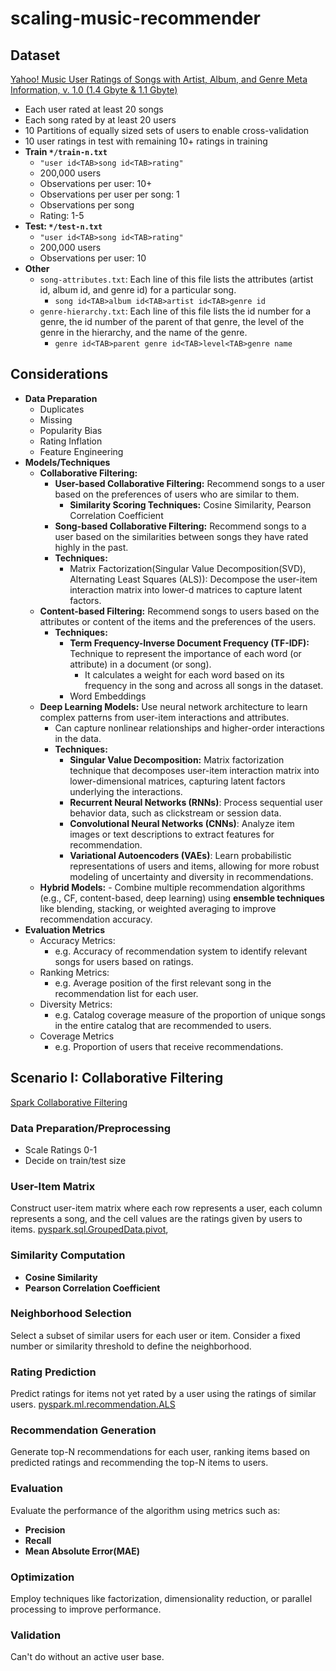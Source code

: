 # scaling-music-recommender

## Dataset

[Yahoo! Music User Ratings of Songs with Artist, Album, and Genre Meta Information, v. 1.0 (1.4 Gbyte & 1.1 Gbyte)](https://webscope.sandbox.yahoo.com/catalog.php?datatype=r&did=2)

- Each user rated at least 20 songs
- Each song rated by at least 20 users
- 10 Partitions of equally sized sets of users to enable cross-validation
- 10 user ratings in test with remaining 10+ ratings in training
- **Train `*/train-n.txt`**
  - `"user id<TAB>song id<TAB>rating"`
  - 200,000 users
  - Observations per user: 10+
  - Observations per user per song: 1
  - Observations per song
  - Rating: 1-5
- **Test: `*/test-n.txt`**
  - `"user id<TAB>song id<TAB>rating"`
  - 200,000 users
  - Observations per user: 10
- **Other**
  - `song-attributes.txt`: Each line of this file lists the attributes (artist id, album id, and genre id) for a particular song.
    - `song id<TAB>album id<TAB>artist id<TAB>genre id`
  - `genre-hierarchy.txt`: Each line of this file lists the id number for a genre, the id number of the parent of that genre, the level of the genre in the hierarchy, and the name of the genre.
    - `genre id<TAB>parent genre id<TAB>level<TAB>genre name`

## Considerations

- **Data Preparation**
  - Duplicates
  - Missing
  - Popularity Bias
  - Rating Inflation
  - Feature Engineering
- **Models/Techniques**
  - **Collaborative Filtering:**
    - **User-based Collaborative Filtering:** Recommend songs to a user based on the preferences of users who are similar to them.
      - **Similarity Scoring Techniques:** Cosine Similarity, Pearson Correlation Coefficient
    - **Song-based Collaborative Filtering:** Recommend songs to a user based on the similarities between songs they have rated highly in the past.
    - **Techniques:**
      - Matrix Factorization(Singular Value Decomposition(SVD), Alternating Least Squares (ALS)): Decompose the user-item interaction matrix into lower-d matrices to capture latent factors.
  - **Content-based Filtering:** Recommend songs to users based on the attributes or content of the items and the preferences of the users.
    - **Techniques:**
      - **Term Frequency-Inverse Document Frequency (TF-IDF):** Technique to represent the importance of each word (or attribute) in a document (or song).
        - It calculates a weight for each word based on its frequency in the song and across all songs in the dataset.
      - Word Embeddings
  - **Deep Learning Models:** Use neural network architecture to learn complex patterns from user-item interactions and attributes.
    - Can capture nonlinear relationships and higher-order interactions in the data.
    - **Techniques:**
      - **Singular Value Decomposition:** Matrix factorization technique that decomposes user-item interaction matrix into lower-dimensional matrices, capturing latent factors underlying the interactions.
      - **Recurrent Neural Networks (RNNs)**: Process sequential user behavior data, such as clickstream or session data.
      - **Convolutional Neural Networks (CNNs)**: Analyze item images or text descriptions to extract features for recommendation.
      - **Variational Autoencoders (VAEs)**: Learn probabilistic representations of users and items, allowing for more robust modeling of uncertainty and diversity in recommendations.
  - **Hybrid Models:** - Combine multiple recommendation algorithms (e.g., CF, content-based, deep learning) using **ensemble techniques** like blending, stacking, or weighted averaging to improve recommendation accuracy.
- **Evaluation Metrics**
  - Accuracy Metrics:
    - e.g. Accuracy of recommendation system to identify relevant songs for users based on ratings.
  - Ranking Metrics:
    - e.g. Average position of the first relevant song in the recommendation list for each user.
  - Diversity Metrics:
    - e.g. Catalog coverage measure of the proportion of unique songs in the entire catalog that are recommended to users.
  - Coverage Metrics
    - e.g. Proportion of users that receive recommendations.

## Scenario I: Collaborative Filtering

[Spark Collaborative Filtering](https://spark.apache.org/docs/latest/ml-collaborative-filtering.html)

### Data Preparation/Preprocessing

- Scale Ratings 0-1
- Decide on train/test size

### User-Item Matrix

Construct user-item matrix where each row represents a user, each column represents a song, and the cell values are the ratings given by users to items.
[pyspark.sql.GroupedData.pivot](https://spark.apache.org/docs/latest/api/python/reference/pyspark.sql/api/pyspark.sql.GroupedData.pivot.html),

### Similarity Computation

- **Cosine Similarity**
- **Pearson Correlation Coefficient**

### Neighborhood Selection

Select a subset of similar users for each user or item. Consider a fixed number or similarity threshold to define the neighborhood.

### Rating Prediction

Predict ratings for items not yet rated by a user using the ratings of similar users.
[pyspark.ml.recommendation.ALS](https://spark.apache.org/docs/latest/api/python/reference/api/pyspark.ml.recommendation.ALS.html)

### Recommendation Generation

Generate top-N recommendations for each user, ranking items based on predicted ratings and recommending the top-N items to users.

### Evaluation

Evaluate the performance of the algorithm using metrics such as:

- **Precision**
- **Recall**
- **Mean Absolute Error(MAE)**

### Optimization

Employ techniques like factorization, dimensionality reduction, or parallel processing to improve performance.

### Validation

Can't do without an active user base.
